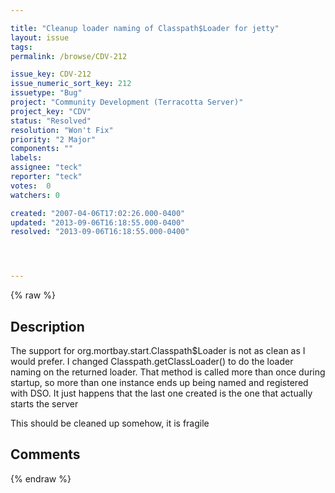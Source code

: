 ```yaml
---

title: "Cleanup loader naming of Classpath$Loader for jetty"
layout: issue
tags: 
permalink: /browse/CDV-212

issue_key: CDV-212
issue_numeric_sort_key: 212
issuetype: "Bug"
project: "Community Development (Terracotta Server)"
project_key: "CDV"
status: "Resolved"
resolution: "Won't Fix"
priority: "2 Major"
components: ""
labels: 
assignee: "teck"
reporter: "teck"
votes:  0
watchers: 0

created: "2007-04-06T17:02:26.000-0400"
updated: "2013-09-06T16:18:55.000-0400"
resolved: "2013-09-06T16:18:55.000-0400"




---
```


{% raw %}

## Description

<div markdown="1" class="description">

The support for org.mortbay.start.Classpath$Loader is not as clean as I would prefer. I changed Classpath.getClassLoader() to do the loader naming on the returned loader. That method is called more than once during startup, so more than one instance ends up being named and registered with DSO. It just happens that the last one created is the one that actually starts the server

This should be cleaned up somehow, it is fragile 

</div>

## Comments



{% endraw %}
